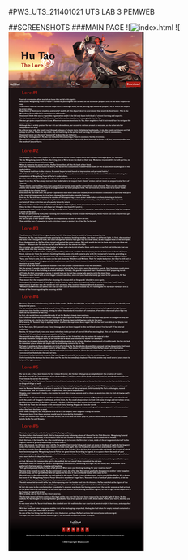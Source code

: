 #PW3_UTS_211401021
UTS LAB 3 PEMWEB

##SCREENSHOTS
###MAIN PAGE
![![index.html](https://github.com/hawryyy30/pw3_uts_211401021/blob/main/Screenshots/home.png?raw=true)
![![lore.html](https://github.com/hawryyy30/pw3_uts_211401021/blob/main/Screenshots/lore.png?raw=true)
